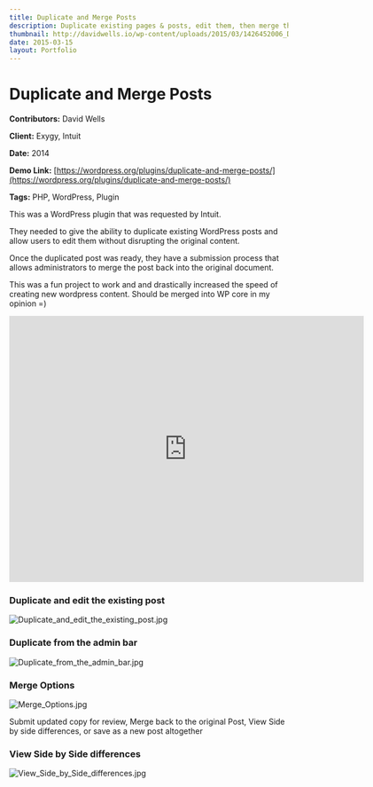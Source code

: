 ```yaml
---
title: Duplicate and Merge Posts
description: Duplicate existing pages & posts, edit them, then merge them back into the original
thumbnail: http://davidwells.io/wp-content/uploads/2015/03/1426452006_Duplicate_and_edit_the_existing_post.jpg
date: 2015-03-15
layout: Portfolio
---
```


# Duplicate and Merge Posts

**Contributors:** David Wells

**Client:** Exygy, Intuit

**Date:** 2014

**Demo Link:** [https://wordpress.org/plugins/duplicate-and-merge-posts/](https://wordpress.org/plugins/duplicate-and-merge-posts/)

**Tags:** PHP, WordPress, Plugin

This was a WordPress plugin that was requested by Intuit.

They needed to give the ability to duplicate existing WordPress posts and allow users to edit them without disrupting the original content.

Once the duplicated post was ready, they have a submission process that allows administrators to merge the post back into the original document.

This was a fun project to work and and drastically increased the speed of creating new wordpress content. Should be merged into WP core in my opinion =)

<iframe width="640" height="480" src="https://www.youtube.com/embed/5ngkWcIcpsE?feature=oembed" frameborder="0" allowfullscreen=""></iframe>

### Duplicate and edit the existing post

![](https://s3-us-west-2.amazonaws.com/assets.davidwells.io/work/dam-Duplicate_and_edit_the_existing_post.jpg "Duplicate_and_edit_the_existing_post.jpg")

### Duplicate from the admin bar

![](https://s3-us-west-2.amazonaws.com/assets.davidwells.io/work/dam-Duplicate_from_the_admin_bar.jpg "Duplicate_from_the_admin_bar.jpg")

### Merge Options

![](https://s3-us-west-2.amazonaws.com/assets.davidwells.io/work/dam-Merge_Options.jpg "Merge_Options.jpg")

Submit updated copy for review, Merge back to the original Post, View Side by side differences, or save as a new post altogether

### View Side by Side differences

![](https://s3-us-west-2.amazonaws.com/assets.davidwells.io/work/dam-View_Side_by_Side_differences.jpg "View_Side_by_Side_differences.jpg")
